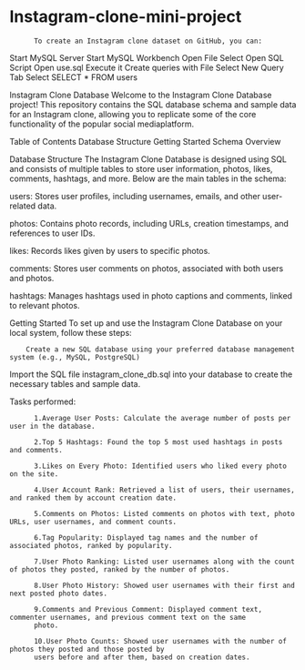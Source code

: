 # Instagram-clone-mini-project
          To create an Instagram clone dataset on GitHub, you can: 
Start MySQL Server Start MySQL Workbench Open File Select Open SQL Script Open use.sql Execute it
Create queries with File Select New Query Tab Select SELECT * FROM users

Instagram Clone Database
           Welcome to the Instagram Clone Database project! This repository contains the SQL database schema and 
   sample data for an Instagram clone, allowing you to replicate some of the core functionality of the popular 
   social mediaplatform.

Table of Contents
Database Structure
Getting Started
Schema Overview

Database Structure
                            The Instagram Clone Database is designed using SQL and consists of multiple tables to store user information, photos, likes, comments, hashtags, and more. Below are the main tables in the schema:

users:  Stores user profiles, including usernames, emails, and other user-related data.

photos:  Contains photo records, including URLs, creation timestamps, and references to user IDs.

likes:  Records likes given by users to specific photos.

comments:  Stores user comments on photos, associated with both users and photos.

hashtags:   Manages hashtags used in photo captions and comments, linked to relevant photos.

Getting Started
To set up and use the Instagram Clone Database on your local system, follow these steps:
       
        Create a new SQL database using your preferred database management system (e.g., MySQL, PostgreSQL)
Import the SQL file instagram_clone_db.sql into your database to create the necessary tables and sample data.

Tasks performed:

          
          1.Average User Posts: Calculate the average number of posts per user in the database.
          
          2.Top 5 Hashtags: Found the top 5 most used hashtags in posts and comments.
          
          3.Likes on Every Photo: Identified users who liked every photo on the site.
          
          4.User Account Rank: Retrieved a list of users, their usernames, and ranked them by account creation date.
          
          5.Comments on Photos: Listed comments on photos with text, photo URLs, user usernames, and comment counts.
          
          6.Tag Popularity: Displayed tag names and the number of associated photos, ranked by popularity.
          
          7.User Photo Ranking: Listed user usernames along with the count of photos they posted, ranked by the number of photos.
          
          8.User Photo History: Showed user usernames with their first and next posted photo dates.
          
          9.Comments and Previous Comment: Displayed comment text, commenter usernames, and previous comment text on the same
          photo.
          
          10.User Photo Counts: Showed user usernames with the number of photos they posted and those posted by
          users before and after them, based on creation dates.

